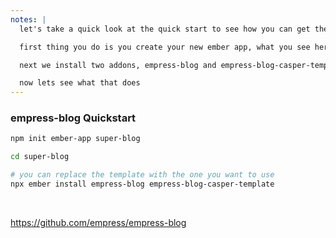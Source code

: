 ```yaml
---
notes: |
  let's take a quick look at the quick start to see how you can get the same blog yourself. this is taken directly from the quickstart on github.

  first thing you do is you create your new ember app, what you see here is just a neat little trick that essentially runs `ember new` even if you don't happen to have ember-cli installed globally. It also makes sure that you run the absolute latest version of ember-cli so you're always up to date!

  next we install two addons, empress-blog and empress-blog-casper-template. This bit is important and I'll come back to it in a bit but for now just remember that there are **two** addons

  now lets see what that does
---
```


### empress-blog Quickstart

```bash
npm init ember-app super-blog

cd super-blog

# you can replace the template with the one you want to use
npx ember install empress-blog empress-blog-casper-template
```

<br>

https://github.com/empress/empress-blog
